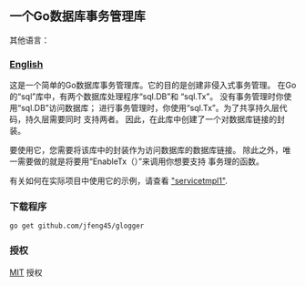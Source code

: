 ##  一个Go数据库事务管理库

其他语言：

### **[English](README.md)**

这是一个简单的Go数据库事务管理库。它的目的是创建非侵入式事务管理。 在Go的“sql”库中，有两个数据库处理程序“sql.DB”和
“sql.Tx”。 没有事务管理时你使用“sql.DB”访问数据库； 进行事务管理时，你使用“sql.Tx”。为了共享持久层代码，持久层需要同时
支持两者。 因此，在此库中创建了一个对数据库链接的封装。

要使用它，您需要将该库中的封装作为访问数据库的数据库链接。 除此之外，唯一需要做的就是将要用“EnableTx（）”来调用你想要支持
事务理的函数。

有关如何在实际项目中使用它的示例，请查看 ["servicetmpl1"](https://github.com/jfeng45/servicetmpl1).

### 下载程序

```
go get github.com/jfeng45/glogger
```

### 授权

[MIT](LICENSE.txt) 授权


